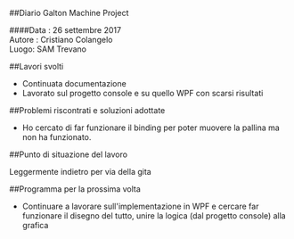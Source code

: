 ##Diario Galton Machine Project

####Data : 26 settembre 2017 <br> Autore : Cristiano Colangelo <br> Luogo: SAM Trevano

##Lavori svolti

- Continuata documentazione
- Lavorato sul progetto console e su quello WPF con scarsi risultati

##Problemi riscontrati e soluzioni adottate

- Ho cercato di far funzionare il binding per poter muovere la pallina ma non ha funzionato. 

##Punto di situazione del lavoro

Leggermente indietro per via della gita

##Programma per la prossima volta

- Continuare a lavorare sull'implementazione in WPF e cercare far funzionare il disegno del tutto, unire la logica (dal progetto console) alla grafica